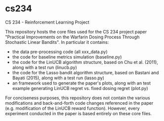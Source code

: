 # cs234
CS 234 - Reinforcement Learning Project

This repository hosts the core files used for the CS 234 project paper "Practical Improvements on the Warfarin Dosing Process
Through Stochastic Linear Bandits". In particular it contains:

- the data pre-processing code (all xxx_data.py)
- the code for baseline metrics simulation (baseline.py)
- the code for the LinUCB algorithm structure, based on Chu et al. (2011), along with a test run (linucb.py)
- the code for the Lasso bandit algorithm structure, based on Bastani and Bayati (2015), along with a test run (lasso.py)
- an framework used to generate the paper's plots, along with an test example generating LinUCB regret vs. fixed dosing regret (plot.py)

For conciseness purposes, this repository does not contain the various modifications and back-and-forth code changes referenced in the paper 
(e.g. modification of the LinUCB reward function). However, every experiment conducted in the paper is based entirely on these core files.
